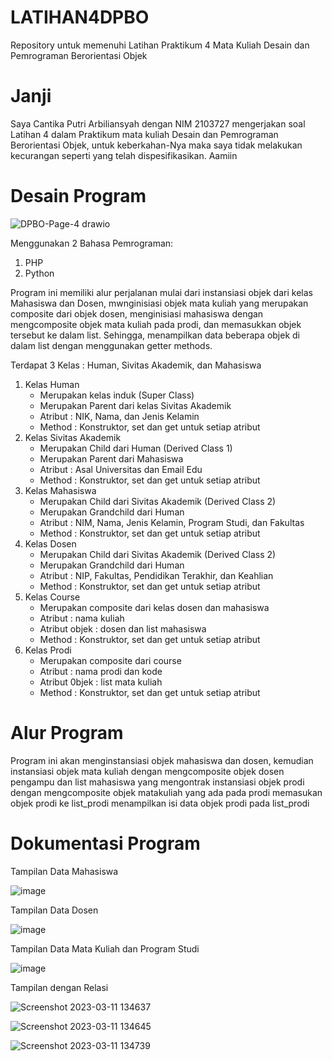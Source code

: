 # LATIHAN4DPBO
Repository untuk memenuhi Latihan Praktikum 4 Mata Kuliah Desain dan Pemrograman Berorientasi Objek

# Janji
Saya Cantika Putri Arbiliansyah dengan NIM 2103727 mengerjakan soal Latihan 4 
dalam Praktikum mata kuliah Desain dan Pemrograman Berorientasi Objek, untuk keberkahan-Nya
maka saya tidak melakukan kecurangan seperti yang telah dispesifikasikan. Aamiin

# Desain Program
![DPBO-Page-4 drawio](https://user-images.githubusercontent.com/85111014/224393074-358dab55-d447-4fe0-913f-10929b053033.png)

Menggunakan 2 Bahasa Pemrograman:
1. PHP
2. Python

Program ini memiliki alur perjalanan mulai dari instansiasi objek dari kelas Mahasiswa dan Dosen, mwnginisiasi objek mata kuliah yang merupakan composite dari objek dosen, menginisiasi mahasiswa dengan mengcomposite objek mata kuliah pada prodi, dan memasukkan objek tersebut ke dalam list. Sehingga, menampilkan data beberapa objek di dalam list dengan menggunakan getter methods.

Terdapat 3 Kelas : Human, Sivitas Akademik, dan Mahasiswa
1. Kelas Human
   - Merupakan kelas induk (Super Class)
   - Merupakan Parent dari kelas Sivitas Akademik
   - Atribut : NIK, Nama, dan Jenis Kelamin
   - Method : Konstruktor, set dan get untuk setiap atribut
2. Kelas Sivitas Akademik
   - Merupakan Child dari Human (Derived Class 1)
   - Merupakan Parent dari Mahasiswa
   - Atribut : Asal Universitas dan Email Edu
   - Method : Konstruktor, set dan get untuk setiap atribut
3. Kelas Mahasiswa
   - Merupakan Child dari Sivitas Akademik (Derived Class 2)
   - Merupakan Grandchild dari Human
   - Atribut : NIM, Nama, Jenis Kelamin, Program Studi, dan Fakultas
   - Method : Konstruktor, set dan get untuk setiap atribut
 4. Kelas Dosen
      - Merupakan Child dari Sivitas Akademik (Derived Class 2)
      - Merupakan Grandchild dari Human
      - Atribut : NIP, Fakultas, Pendidikan Terakhir, dan Keahlian
      - Method : Konstruktor, set dan get untuk setiap atribut
 5. Kelas Course
      - Merupakan composite dari kelas dosen dan mahasiswa
      - Atribut : nama kuliah
      - Atribut objek : dosen dan list mahasiswa
      - Method : Konstruktor, set dan get untuk setiap atribut
  6. Kelas Prodi
     - Merupakan composite dari course
     - Atribut : nama prodi dan kode
     - Atribut 0bjek : list mata kuliah
     - Method : Konstruktor, set dan get untuk setiap atribut

# Alur Program
Program ini akan menginstansiasi objek mahasiswa dan dosen, kemudian instansiasi objek mata kuliah dengan mengcomposite objek dosen pengampu dan list mahasiswa yang mengontrak instansiasi objek prodi dengan mengcomposite objek matakuliah yang ada pada prodi
memasukan objek prodi ke list_prodi
menampilkan isi data objek prodi pada list_prodi

# Dokumentasi Program
Tampilan Data Mahasiswa

![image](https://user-images.githubusercontent.com/85111014/224466363-ee2cb259-84f3-4971-b8da-faba39321cf6.png)

Tampilan Data Dosen

![image](https://user-images.githubusercontent.com/85111014/224466375-3e8d9941-2898-48b1-b18b-1f1eb777c6e2.png)

Tampilan Data Mata Kuliah dan Program Studi

![image](https://user-images.githubusercontent.com/85111014/224466383-d569b0d6-f5d0-4d1b-a3ec-159c76688c09.png)

Tampilan dengan Relasi

![Screenshot 2023-03-11 134637](https://user-images.githubusercontent.com/85111014/224470653-a2b30ae1-e85b-4156-8665-f2708610bce4.png)

![Screenshot 2023-03-11 134645](https://user-images.githubusercontent.com/85111014/224470664-2b68dba2-0310-4b72-bdf0-123ff520eb4e.png)

![Screenshot 2023-03-11 134739](https://user-images.githubusercontent.com/85111014/224470667-006f38b6-b7c8-45e4-85ae-97dd3e8b0384.png)






